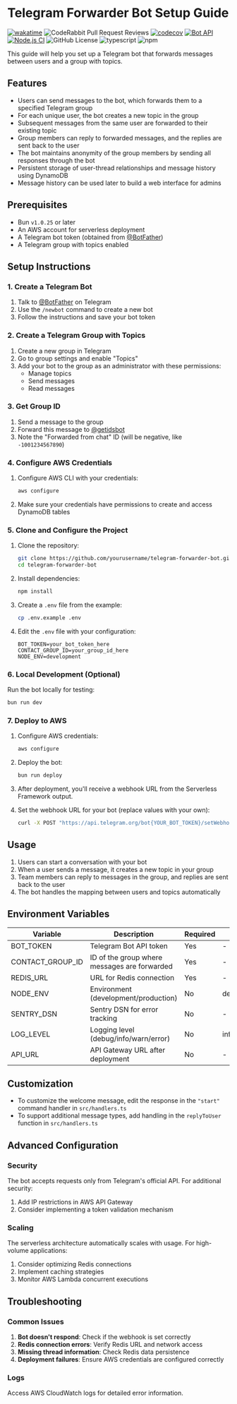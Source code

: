 # Telegram Forwarder Bot Setup Guide

[![wakatime](https://wakatime.com/badge/user/a0b906ce-b8e7-4463-8bce-383238df6d4b/project/6a20ebdb-2180-45e8-b924-c7ca363bbf5b.svg)](https://wakatime.com/badge/user/a0b906ce-b8e7-4463-8bce-383238df6d4b/project/6a20ebdb-2180-45e8-b924-c7ca363bbf5b)
![CodeRabbit Pull Request Reviews](https://img.shields.io/coderabbit/prs/github/ragaeeb/forwarder-bot?labelColor=171717&color=FF570A&link=https%3A%2F%2Fcoderabbit.ai&label=CodeRabbit%20Reviews)
[![codecov](https://codecov.io/gh/ragaeeb/forwarder-bot/graph/badge.svg?token=HKDV2QKQCL)](https://codecov.io/gh/ragaeeb/forwarder-bot)
[![Bot API](https://img.shields.io/badge/Bot%20API-8.2-blue?logo=telegram&style=flat&labelColor=000&color=3b82f6)](https://core.telegram.org/bots/api)
[![Node.js CI](https://github.com/ragaeeb/forwarder-bot/actions/workflows/build.yml/badge.svg)](https://github.com/ragaeeb/forwarder-bot/actions/workflows/build.yml) ![GitHub License](https://img.shields.io/github/license/ragaeeb/forwarder-bot)
![typescript](https://badgen.net/badge/icon/typescript?icon=typescript&label&color=blue)
![npm](https://img.shields.io/npm/dm/forwarder-bot)

This guide will help you set up a Telegram bot that forwards messages between users and a group with topics.

## Features

- Users can send messages to the bot, which forwards them to a specified Telegram group
- For each unique user, the bot creates a new topic in the group
- Subsequent messages from the same user are forwarded to their existing topic
- Group members can reply to forwarded messages, and the replies are sent back to the user
- The bot maintains anonymity of the group members by sending all responses through the bot
- Persistent storage of user-thread relationships and message history using DynamoDB
- Message history can be used later to build a web interface for admins

## Prerequisites

- Bun `v1.0.25` or later
- An AWS account for serverless deployment
- A Telegram bot token (obtained from [@BotFather](https://t.me/BotFather))
- A Telegram group with topics enabled

## Setup Instructions

### 1. Create a Telegram Bot

1. Talk to [@BotFather](https://t.me/BotFather) on Telegram
2. Use the `/newbot` command to create a new bot
3. Follow the instructions and save your bot token

### 2. Create a Telegram Group with Topics

1. Create a new group in Telegram
2. Go to group settings and enable "Topics"
3. Add your bot to the group as an administrator with these permissions:
    - Manage topics
    - Send messages
    - Read messages

### 3. Get Group ID

1. Send a message to the group
2. Forward this message to [@getidsbot](https://t.me/getidsbot)
3. Note the "Forwarded from chat" ID (will be negative, like `-1001234567890`)

### 4. Configure AWS Credentials

1. Configure AWS CLI with your credentials:

    ```bash
    aws configure
    ```

2. Make sure your credentials have permissions to create and access DynamoDB tables

### 5. Clone and Configure the Project

1. Clone the repository:

    ```bash
    git clone https://github.com/yourusername/telegram-forwarder-bot.git
    cd telegram-forwarder-bot
    ```

2. Install dependencies:

    ```bash
    npm install
    ```

3. Create a `.env` file from the example:

    ```bash
    cp .env.example .env
    ```

4. Edit the `.env` file with your configuration:
    ```
    BOT_TOKEN=your_bot_token_here
    CONTACT_GROUP_ID=your_group_id_here
    NODE_ENV=development
    ```

### 6. Local Development (Optional)

Run the bot locally for testing:

```bash
bun run dev
```

### 7. Deploy to AWS

1. Configure AWS credentials:

    ```bash
    aws configure
    ```

2. Deploy the bot:

    ```bash
    bun run deploy
    ```

3. After deployment, you'll receive a webhook URL from the Serverless Framework output.

4. Set the webhook URL for your bot (replace values with your own):
    ```bash
    curl -X POST "https://api.telegram.org/bot{YOUR_BOT_TOKEN}/setWebhook?url={YOUR_WEBHOOK_URL}/{YOUR_BOT_TOKEN}"
    ```

## Usage

1. Users can start a conversation with your bot
2. When a user sends a message, it creates a new topic in your group
3. Team members can reply to messages in the group, and replies are sent back to the user
4. The bot handles the mapping between users and topics automatically

## Environment Variables

| Variable         | Description                                  | Required | Default     |
| ---------------- | -------------------------------------------- | -------- | ----------- |
| BOT_TOKEN        | Telegram Bot API token                       | Yes      | -           |
| CONTACT_GROUP_ID | ID of the group where messages are forwarded | Yes      | -           |
| REDIS_URL        | URL for Redis connection                     | Yes      | -           |
| NODE_ENV         | Environment (development/production)         | No       | development |
| SENTRY_DSN       | Sentry DSN for error tracking                | No       | -           |
| LOG_LEVEL        | Logging level (debug/info/warn/error)        | No       | info        |
| API_URL          | API Gateway URL after deployment             | No       | -           |

## Customization

- To customize the welcome message, edit the response in the `"start"` command handler in `src/handlers.ts`
- To support additional message types, add handling in the `replyToUser` function in `src/handlers.ts`

## Advanced Configuration

### Security

The bot accepts requests only from Telegram's official API. For additional security:

1. Add IP restrictions in AWS API Gateway
2. Consider implementing a token validation mechanism

### Scaling

The serverless architecture automatically scales with usage. For high-volume applications:

1. Consider optimizing Redis connections
2. Implement caching strategies
3. Monitor AWS Lambda concurrent executions

## Troubleshooting

### Common Issues

1. **Bot doesn't respond**: Check if the webhook is set correctly
2. **Redis connection errors**: Verify Redis URL and network access
3. **Missing thread information**: Check Redis data persistence
4. **Deployment failures**: Ensure AWS credentials are configured correctly

### Logs

Access AWS CloudWatch logs for detailed error information.
